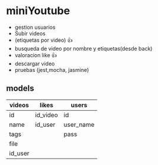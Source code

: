 # miniYoutube

- gestion usuarios
- Subir videos
- (etiquetas por video) 👍
- busqueda de video por nombre y etiquetas(desde back)
- valoracion like 👍
- descargar video
- pruebas (jest,mocha, jasmine)

## models

| videos  | likes    | users     |
| ------- | -------- | --------- |
| id      | id_video | id        |
| name    | id_user  | user_name |
| tags    |          | pass      |
| file    |          |           |
| id_user |          |           |
